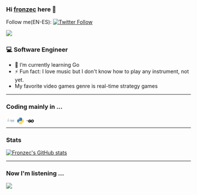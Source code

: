 ### Hi [fronzec](https://eflores.me/) here 👋

Follow me(EN-ES): [![Twitter Follow](https://img.shields.io/twitter/follow/ed_fronzec?color=%231DA1F2&label=FRONZEC&logo=twitter&style=for-the-badge)](https://twitter.com/ed_fronzec)

[<img src="https://pbs.twimg.com/profile_banners/193044694/1524730638/1500x500">](https://eflores.me/)

### 💻 Software Engineer
- 🌱 I’m currently learning Go
- ⚡ Fun fact: I love music but I don't know how to play any instrument, not yet.
- My favorite video games genre is real-time strategy games
---

### Coding mainly in ...

<img align="left" alt="Java" width="26px" src="https://raw.githubusercontent.com/github/explore/80688e429a7d4ef2fca1e82350fe8e3517d3494d/topics/java/java.png" />

<img align="left" alt="Python" width="26px" src="https://raw.githubusercontent.com/github/explore/80688e429a7d4ef2fca1e82350fe8e3517d3494d/topics/python/python.png" />

<img align="left" alt="Go" width="26px" src="https://raw.githubusercontent.com/github/explore/80688e429a7d4ef2fca1e82350fe8e3517d3494d/topics/go/go.png" />


<br/>

---

### Stats

[![Fronzec's GitHub stats](https://github-readme-stats.vercel.app/api?username=fronzec&show_icons=true&theme=tokyonight)](https://github.com/fronzec/github-readme-stats)


---

### Now I'm listening ...
[<img src="https://spotify-now-playing.fronzec.vercel.app/api/spotify" width="350" />]()

<!-- LINKS-->

[website]: https://eflores.me/
